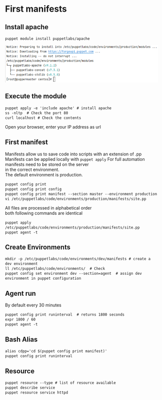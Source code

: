 # First manifests

## Install apache 
```shell
puppet module install puppetlabs/apache 
```

![Forge_apache](screenshot/forge_apache.png)

## Execute the module 
```shell
puppet apply -e 'include apache' # install apache
ss -nltp  # Check the port 80
curl localhost # Check the contents
```
Open your browser, enter your IP address as url  

## First manifest
Manifests allow us to save code into scripts with an extension of .pp  
Manifests can be applied locally with ```puppet apply```
For full automation manifests need to be stored on the server  
in the correct environment.  
The default environment is production.  
```shell
puppet config print
puppet config print config
puppet config print manifest --section master --environment production 
vi /etc/puppetlabs/code/environments/production/manifests/site.pp
``` 
All files are processed in alphabetical order     
both following commands are identical    
```shell
puppet apply /etc/puppetlabs/code/environments/production/manifests/site.pp
puppet agent -t
```

## Create Environments
```shell
mkdir -p /etc/puppetlabs/code/environments/dev/manifests # create a dev environment
ll /etc/puppetlabs/code/environments/  # Check 
puppet config set environment dev --section=agent  # assign dev environment in puppet configuration
```

## Agent run    
By default every 30 minutes  
```shell
puppet config print runinterval  # returns 1800 seconds
expr 1800 / 60 
puppet agent -t
```

## Bash Alias
```shell
alias cdpp='cd $(puppet config print manifest)'
puppet config print runinterval
```

## Resource 
```shell
puppet resource --type # list of resource available 
puppet describe service 
puppet resource service httpd 

```
